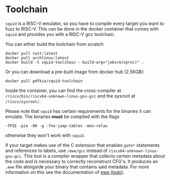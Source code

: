 # Toolchain

`squid` is a RISC-V emulator, so you have to compile every target you want to fuzz to RISC-V.
This can be done in the docker container that comes with `squid` and provides you with a RISC-V gcc toolchain.

You can either build the toolchain from scratch:
```
docker pull rust:latest
docker pull archlinux:latest
docker build -t squid-toolchain --build-arg="jobs=$(nproc)" .
```

Or you can download a pre-built image from docker hub (2.56GB):
```
docker pull pdfkie/squid-toolchain
```

Inside the container, you can find the cross-compiler at `/riscv/bin/riscv64-unknown-linux-gnu-gcc` and the sysroot at
`/riscv/sysroot/`.

Please note that `squid` has certain requirements for the binaries it can emulate.
The binaries __must__ be compiled with the flags
```
-fPIE -pie -O0 -g -fno-jump-tables -mno-relax
```
otherwise they won't work with `squid`.

If your target makes use of the C extension that enables `goto*` statements and references to labels,
use `/ewe/gcc` instead of `riscv64-unknown-linux-gnu-gcc`.
This tool is a compiler wrapper that collects certain metadata about the code and is necessary to
correctly reconstruct CFG's. It produces an `.ewe` file alongside your binary that contains said metadata.
For more information on this see the documentation of [ewe (todo)]().

